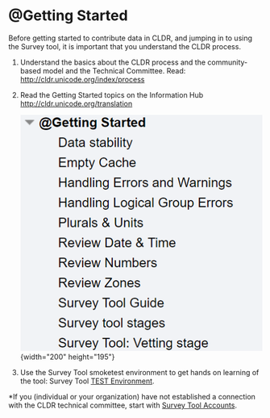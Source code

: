 # @Getting Started

Before getting started to contribute data in CLDR, and jumping in to using the
Survey tool, it is important that you understand the CLDR process.

1.  Understand the basics about the CLDR process and the community-based model
    and the Technical Committee. Read: <http://cldr.unicode.org/index/process>
2.  Read the Getting Started topics on the Information Hub
    <http://cldr.unicode.org/translation>

    ![image](GettingStarted.PNG){width="200" height="195"}

3.  Use the Survey Tool smoketest environment to get hands on learning of the
    tool: Survey Tool [TEST
    Environment](https://cldr-smoke.unicode.org/smoketest/createAndLogin.jsp?vap=pXOmD5A9v).

\*If you (individual or your organization) have not established a connection
with the CLDR technical committee, start with [Survey Tool
Accounts](../../index/survey-tool/accounts.md).
